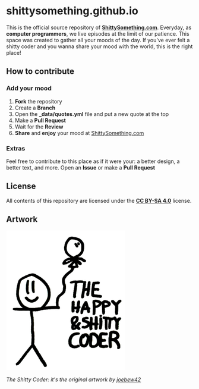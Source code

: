 # shittysomething.github.io

This is the official source repository of [**ShittySomething.com**](http://shittysomething.com/). Everyday, as **computer programmers**, we live episodes at the limit of our patience. This space was created to gather all your moods of the day. If you've ever felt a shitty coder and you wanna share your mood with the world, this is the right place!

## How to contribute

### Add your mood

1. **Fork** the repository
2. Create a **Branch**
3. Open the **_data/quotes.yml** file and put a new quote at the top
4. Make a **Pull Request**
5. Wait for the **Review**
6. **Share** and **enjoy** your mood at [ShittySomething.com](http://shittysomething.com/)

### Extras

Feel free to contribute to this place as if it were your: a better design, a better text, and more.
Open an **Issue** or make a **Pull Request**

## License

All contents of this repository are licensed under the [**CC BY-SA 4.0**](https://creativecommons.org/licenses/by-sa/4.0/) license.

## Artwork

![bewmacs screenshot](/assets/shittycoder.png?raw=true)

*The Shitty Coder: it's the original artwork by [joebew42](https://github.com/joebew42)*
